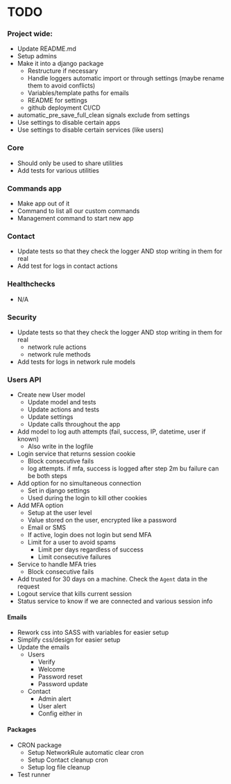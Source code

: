 # TODO

### Project wide:
- Update README.md
- Setup admins
- Make it into a django package
    - Restructure if necessary
    - Handle loggers automatic import or through settings (maybe rename them to avoid conflicts) 
    - Variables/template paths for emails
    - README for settings
    - github deployment CI/CD
- automatic_pre_save_full_clean signals exclude from settings
- Use settings to disable certain apps
- Use settings to disable certain services (like users)


### Core
- Should only be used to share utilities
- Add tests for various utilities

### Commands app
- Make app out of it
- Command to list all our custom commands
- Management command to start new app

### Contact
- Update tests so that they check the logger AND stop writing in them for real
- Add test for logs in contact actions

### Healthchecks
- N/A

### Security
- Update tests so that they check the logger AND stop writing in them for real
    - network rule actions
    - network rule methods
- Add tests for logs in network rule models

### Users API
- Create new User model
    - Update model and tests
    - Update actions and tests
    - Update settings
    - Update calls throughout the app
- Add model to log auth attempts (fail, success, IP, datetime, user if known)
    - Also write in the logfile
- Login service that returns session cookie
    - Block consecutive fails
    - log attempts. if mfa, success is logged after step 2m bu failure can be both steps
- Add option for no simultaneous connection
    - Set in django settings
    - Used during the login to kill other cookies
- Add MFA option
    - Setup at the user level
    - Value stored on the user, encrypted like a password
    - Email or SMS
    - If active, login does not login but send MFA
    - Limit for a user to avoid spams
        - Limit per days regardless of success
        - Limit consecutive failures
- Service to handle MFA tries
    - Block consecutive fails
- Add trusted for 30 days on a machine. Check the `Agent` data in the request
- Logout service that kills current session
- Status service to know if we are connected and various session info

#### Emails
- Rework css into SASS with variables for easier setup
- Simplify css/design for easier setup
- Update the emails
    - Users
        - Verify
        - Welcome
        - Password reset
        - Password update
    - Contact
        - Admin alert
        - User alert
        - Config either in 

#### Packages
- CRON package
   - Setup NetworkRule automatic clear cron
   - Setup Contact cleanup cron
   - Setup log file cleanup
- Test runner
